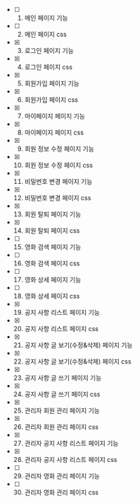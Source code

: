 - [ ] 01. 메인 페이지 기능
- [ ] 02. 메인 페이지 css
- [x] 03. 로그인 페이지 기능
- [x] 04. 로그인 페이지 css
- [x] 05. 회원가입 페이지 기능
- [x] 06. 회원가입 페이지 css
- [x] 07. 마이페이지 페이지 기능
- [x] 08. 마이페이지 페이지 css
- [x] 09. 회원 정보 수정 페이지 기능
- [x] 10. 회원 정보 수정 페이지 css
- [x] 11. 비밀번호 변경 페이지 기능
- [x] 12. 비밀번호 변경 페이지 css
- [x] 13. 회원 탈퇴 페이지 기능
- [x] 14. 회원 탈퇴 페이지 css
- [ ] 15. 영화 검색 페이지 기능
- [ ] 16. 영화 검색 페이지 css
- [ ] 17. 영화 상세 페이지 기능
- [ ] 18. 영화 상세 페이지 css
- [x] 19. 공지 사항 리스트 페이지 기능
- [x] 20. 공지 사항 리스트 페이지 css
- [x] 21. 공지 사항 글 보기(수정&삭제) 페이지 기능
- [x] 22. 공지 사항 글 보기(수정&삭제) 페이지 css
- [x] 23. 공지 사항 글 쓰기 페이지 기능
- [x] 24. 공지 사항 글 쓰기 페이지 css
- [x] 25. 관리자 회원 관리 페이지 기능
- [x] 26. 관리자 회원 관리 페이지 css
- [x] 27. 관리자 공지 사항 리스트 페이지 기능
- [x] 28. 관리자 공지 사항 리스트 페이지 css
- [ ] 29. 관리자 영화 관리 페이지 기능
- [ ] 30. 관리자 영화 관리 페이지 css